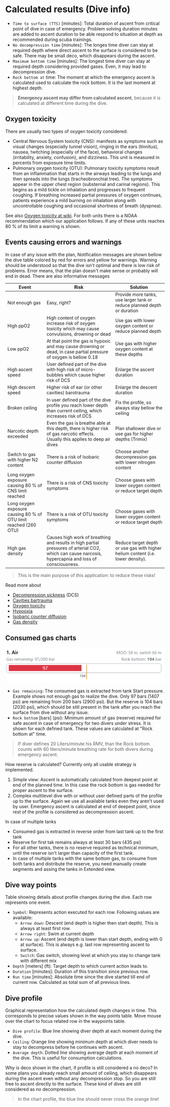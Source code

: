 # Calculated results (Dive info)

* `Time to surface (TTS)` [minutes]: Total duration of ascent from critical point of dive in case of emergency. Problem solving duration minutes are added to ascent duration to be able respond to situation at depth as recommended during scuba trainings.
* `No decompression time` [minutes]: The longes time diver can stay at required depth where direct ascent to the surface is considered to be safe. There may be small deco, which disappears during the ascent.
* `Maximum bottom time` [minutes]: The longest time diver can stay at required depth considering provided gases. Even, it may lead to decompression dive.
* `Rock bottom at` time: The moment at which the emergency ascent is calculated used to calculate the rock bottom. It is the last moment at highest depth.

> **Emergency ascent may differ from calculated ascent**, because it is calculated at different time during the dive.

## Oxygen toxicity

There are usually two types of oxygen toxicity considered:

* Central Nervous System toxicity (CNS): manifests as symptoms such as visual changes (especially tunnel vision), ringing in the ears (tinnitus), nausea, twitching (especially of the face), behavioral changes (irritability, anxiety, confusion), and dizziness. This unit is measured in percents from exposure time limits.
* Pulmonary oxygen toxicity (OTU): Pulmonary toxicity symptoms result from an inflammation that starts in the airways leading to the lungs and then spreads into the lungs (tracheobronchial tree). The symptoms appear in the upper chest region (substernal and carinal regions). This begins as a mild tickle on inhalation and progresses to frequent coughing. If breathing increased partial pressures of oxygen continues, patients experience a mild burning on inhalation along with uncontrollable coughing and occasional shortness of breath (dyspnea).

See also [Oxygen toxicity at wiki](https://en.wikipedia.org/wiki/Oxygen_toxicity#Underwater). For both units there is a NOAA recommendation which our application follows. If any of these units reaches 80 % of its limit a warning is shown.

## Events causing errors and warnings

In case of any issue with the plan, Notification messages are shown bellow the dive table colored by red for errors and yellow for warnings. Warning should be understood so that the dive isn't optimal and there is low risk of problems. Error means, that the plan doesn't make sense or probably will end in dead. There are also informative messages

| Event | Risk | Solution |
| --- | --- | --- |
| Not enough gas | Easy, right? | Provide more tanks, use larger tank or reduce planned depth or duration |
| High ppO2 | High content of oxygen increase risk of oxygen toxicity which may cause convulsions, drowning or dead | Use gas with lower oxygen content or reduce planned depth |
| Low ppO2 | At that point the gas is hypoxic and may cause drowning or dead, in case partial pressure of oxygen is bellow 0.18 | Use gas with higher oxygen content at these depths |
| High ascent speed | User defined part of the dive with high risk of micro-bubbles which cause higher risk of DCS | Enlarge the ascent duration |
| High descent speed | Higher risk of ear (or other cavities) barotrauma | Enlarge the descent duration |
| Broken ceiling | In user defined part of the dive profile you reach lower depth than current ceiling, which increases risk of DCS | Fix the profile, so always stay bellow the ceiling |
| Narcotic depth exceeded | Even the gas is breathe able at this depth, there is higher risk of gas narcotic effects. Usually this applies to deep air dives | Plan shallower dive or use gas for higher depths (Trimix) |
| Switch to gas with higher N2 content | There is a risk of Isobaric counter diffusion | Choose another decompression gas with lower nitrogen content |
| Long oxygen exposure causing 80 % of CNS limit reached | There is a risk of CNS toxicity symptoms | Choose gases with lower oxygen content or reduce target depth |
| Long oxygen exposure causing 80 % of OTU limit reached (260 OTU) | There is a risk of OTU toxicity symptoms | Choose gases with lower oxygen content or reduce target depth |
| High gas density | Causes high work of breathing and results in high partial pressures of arterial CO2, which can cause narcosis, hypercapnia and loss of consciousness. | Reduce target depth or use gas with higher helium content (i.e. lower density). |

> This is the main purpose of this application: to reduce these risks!

Read more about

* [Decompression sickness](https://en.wikipedia.org/wiki/Decompression_sickness) (DCS)
* [Cavities bartrauma](https://en.wikipedia.org/wiki/Barotrauma)
* [Oxygen toxicity](https://en.wikipedia.org/wiki/Oxygen_toxicity#Underwater)
* [Hypooxia](https://en.wikipedia.org/wiki/Hypoxia_(medical))
* [Isobaric counter diffusion](https://en.wikipedia.org/wiki/Isobaric_counterdiffusion)
* [Gas density](https://dan.org/alert-diver/article/performance-under-pressure/)

## Consumed gas charts

![Tank consumed and reserve](./tank_consumption_reserve.png)

* `Gas remaining`: The consumed gas is extracted from tank Start pressure. Example shows not enough gas to realize the dive. Only 97 bars (1407 psi) are remaining from 200 bars (2900 psi). But the reserve is 104 bars (2030 psi), which should be still present in the tank after you reach the surface from dive without any issue.
* `Rock bottom` [bars] (psi): Minimum amount of gas (reserve) required for safe ascent in case of emergency for two divers under stress. It is shown for each defined tank. These values are calculated at "Rock bottom at" time.

> If diver defines 20 Liters/minute his RMV, than the Rock bottom counts with 60 liters/minute breathing rate for both divers during emergency ascent.

How reserve is calculated? Currently only all usable strategy is implemented.

1. Simple view: Ascent is automatically calculated from deepest point at end of the planned time. In this case the rock bottom is gas needed for proper ascent to the surface.
2. Complex multilevel dive with or without user defined parts of the profile up to the surface. Again we use all available tanks even they aren't used by user. Emergency ascent is calculated at end of deepest point, since rest of the profile is considered as decompression ascent.

In case of multiple tanks

* Consumed gas is extracted in reverse order from last tank up to the first tank
* Reserve for first tak remains always at least 30 bars (435 psi)
* For all other tanks, there is no reserve required as technical minimum, until the reserve isn't larger than capacity of the first tank.
* In case of multiple tanks with the same bottom gas, to consume from both tanks and distribute the reserve, you need manually create segments and assing the tanks in Extended view.

## Dive way points

Table showing details about profile changes during the dive. Each row represents one event.

* `Symbol`: Represents action executed for each row. Following values are available:
  * `Arrow down`: Descent (end depth is higher then start depth). This is always at least first row.
  * `Arrow right`: Swim at current depth
  * `Arrow up`: Ascent (end depth is lower than start depth, ending with 0 at surface). This is always e.g. last row representing ascent to surface.
  * `Switch`: Gas switch, showing level at which you stay to change tank with different mix
* `Depth` [meters] (ft): Target depth to which current action leads to.
* `Duration` [minutes]: Duration of this transition since previous row.
* `Run time` [minutes]: Absolute time since the dive started till end of current row. Calculated as total sum of all previous lines.

## Dive profile

Graphical representation how the calculated depth changes in time. This corresponds to precise values shown in the way points table. Move mouse over the chart to focus related row in the waypoints table.

* `Dive profile`: Blue line showing diver depth at each moment during the dive.
* `Ceiling`: Orange line showing minimum depth at which diver needs to stay to decompress before he continues with ascent.
* `Average depth`: Dotted line showing average depth at each moment of the dive. This is useful for consumption calculations.

Why is deco shown in the chart, if profile is still considered a no deco?
In some plans you already reach small amount of ceiling, which disappears during the ascent even without any decompression stop. So you are still free to ascent directly to the surface. These kind of dives are still considered as no decompression.

> In the chart profile, the blue line should never cross the orange line!

